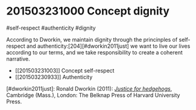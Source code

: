 # 201503231000 Concept dignity
#self-respect #authenticity #dignity

According to Dworkin, we maintain dignity through the princinples of self-respect and authenticity:[204][#dworkin2011just] we want to live our lives according to our terms, and we take responsibility to create a coherent narrative.

- [[201503231003]] Concept self-respect
- [[201503230933]] Authenticity

[#dworkin2011just]: Ronald Dworkin (2011): _[Justice for hedgehogs](x-bdsk://dworkin2011just)_, Cambridge (Mass.), London: The Belknap Press of Harvard University Press.
